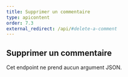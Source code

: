 ```yaml
---
title: Supprimer un commentaire
type: apicontent
order: 7.3
external_redirect: /api/#delete-a-comment
---
```


## Supprimer un commentaire
Cet endpoint ne prend aucun argument JSON.

